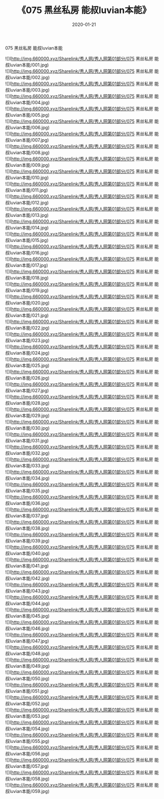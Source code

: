 ﻿---
layout: post
title:  《075 黑丝私房 能叔luvian本能》
date:   2020-01-21
img: http://img.660000.xyz/Sharelink/秀人网/秀人网第01部分/075 黑丝私房 能叔luvian本能/000.jpg
categories: [美女, 清纯, 唯美]
---

075 黑丝私房 能叔luvian本能

  ![](http://img.660000.xyz/Sharelink/秀人网/秀人网第01部分/075 黑丝私房 能叔luvian本能/001.jpg) <br> ![](http://img.660000.xyz/Sharelink/秀人网/秀人网第01部分/075 黑丝私房 能叔luvian本能/002.jpg) <br> ![](http://img.660000.xyz/Sharelink/秀人网/秀人网第01部分/075 黑丝私房 能叔luvian本能/003.jpg) <br> ![](http://img.660000.xyz/Sharelink/秀人网/秀人网第01部分/075 黑丝私房 能叔luvian本能/004.jpg) <br> ![](http://img.660000.xyz/Sharelink/秀人网/秀人网第01部分/075 黑丝私房 能叔luvian本能/005.jpg) <br> ![](http://img.660000.xyz/Sharelink/秀人网/秀人网第01部分/075 黑丝私房 能叔luvian本能/006.jpg) <br> ![](http://img.660000.xyz/Sharelink/秀人网/秀人网第01部分/075 黑丝私房 能叔luvian本能/007.jpg) <br> ![](http://img.660000.xyz/Sharelink/秀人网/秀人网第01部分/075 黑丝私房 能叔luvian本能/008.jpg) <br> ![](http://img.660000.xyz/Sharelink/秀人网/秀人网第01部分/075 黑丝私房 能叔luvian本能/009.jpg) <br> ![](http://img.660000.xyz/Sharelink/秀人网/秀人网第01部分/075 黑丝私房 能叔luvian本能/010.jpg) <br> ![](http://img.660000.xyz/Sharelink/秀人网/秀人网第01部分/075 黑丝私房 能叔luvian本能/011.jpg) <br> ![](http://img.660000.xyz/Sharelink/秀人网/秀人网第01部分/075 黑丝私房 能叔luvian本能/012.jpg) <br> ![](http://img.660000.xyz/Sharelink/秀人网/秀人网第01部分/075 黑丝私房 能叔luvian本能/013.jpg) <br> ![](http://img.660000.xyz/Sharelink/秀人网/秀人网第01部分/075 黑丝私房 能叔luvian本能/014.jpg) <br> ![](http://img.660000.xyz/Sharelink/秀人网/秀人网第01部分/075 黑丝私房 能叔luvian本能/015.jpg) <br> ![](http://img.660000.xyz/Sharelink/秀人网/秀人网第01部分/075 黑丝私房 能叔luvian本能/016.jpg) <br> ![](http://img.660000.xyz/Sharelink/秀人网/秀人网第01部分/075 黑丝私房 能叔luvian本能/017.jpg) <br> ![](http://img.660000.xyz/Sharelink/秀人网/秀人网第01部分/075 黑丝私房 能叔luvian本能/018.jpg) <br> ![](http://img.660000.xyz/Sharelink/秀人网/秀人网第01部分/075 黑丝私房 能叔luvian本能/019.jpg) <br> ![](http://img.660000.xyz/Sharelink/秀人网/秀人网第01部分/075 黑丝私房 能叔luvian本能/020.jpg) <br> ![](http://img.660000.xyz/Sharelink/秀人网/秀人网第01部分/075 黑丝私房 能叔luvian本能/021.jpg) <br> ![](http://img.660000.xyz/Sharelink/秀人网/秀人网第01部分/075 黑丝私房 能叔luvian本能/022.jpg) <br> ![](http://img.660000.xyz/Sharelink/秀人网/秀人网第01部分/075 黑丝私房 能叔luvian本能/023.jpg) <br> ![](http://img.660000.xyz/Sharelink/秀人网/秀人网第01部分/075 黑丝私房 能叔luvian本能/024.jpg) <br> ![](http://img.660000.xyz/Sharelink/秀人网/秀人网第01部分/075 黑丝私房 能叔luvian本能/025.jpg) <br> ![](http://img.660000.xyz/Sharelink/秀人网/秀人网第01部分/075 黑丝私房 能叔luvian本能/026.jpg) <br> ![](http://img.660000.xyz/Sharelink/秀人网/秀人网第01部分/075 黑丝私房 能叔luvian本能/027.jpg) <br> ![](http://img.660000.xyz/Sharelink/秀人网/秀人网第01部分/075 黑丝私房 能叔luvian本能/028.jpg) <br> ![](http://img.660000.xyz/Sharelink/秀人网/秀人网第01部分/075 黑丝私房 能叔luvian本能/029.jpg) <br> ![](http://img.660000.xyz/Sharelink/秀人网/秀人网第01部分/075 黑丝私房 能叔luvian本能/030.jpg) <br> ![](http://img.660000.xyz/Sharelink/秀人网/秀人网第01部分/075 黑丝私房 能叔luvian本能/031.jpg) <br> ![](http://img.660000.xyz/Sharelink/秀人网/秀人网第01部分/075 黑丝私房 能叔luvian本能/032.jpg) <br> ![](http://img.660000.xyz/Sharelink/秀人网/秀人网第01部分/075 黑丝私房 能叔luvian本能/033.jpg) <br> ![](http://img.660000.xyz/Sharelink/秀人网/秀人网第01部分/075 黑丝私房 能叔luvian本能/034.jpg) <br> ![](http://img.660000.xyz/Sharelink/秀人网/秀人网第01部分/075 黑丝私房 能叔luvian本能/035.jpg) <br> ![](http://img.660000.xyz/Sharelink/秀人网/秀人网第01部分/075 黑丝私房 能叔luvian本能/036.jpg) <br> ![](http://img.660000.xyz/Sharelink/秀人网/秀人网第01部分/075 黑丝私房 能叔luvian本能/037.jpg) <br> ![](http://img.660000.xyz/Sharelink/秀人网/秀人网第01部分/075 黑丝私房 能叔luvian本能/038.jpg) <br> ![](http://img.660000.xyz/Sharelink/秀人网/秀人网第01部分/075 黑丝私房 能叔luvian本能/039.jpg) <br> ![](http://img.660000.xyz/Sharelink/秀人网/秀人网第01部分/075 黑丝私房 能叔luvian本能/040.jpg) <br> ![](http://img.660000.xyz/Sharelink/秀人网/秀人网第01部分/075 黑丝私房 能叔luvian本能/041.jpg) <br> ![](http://img.660000.xyz/Sharelink/秀人网/秀人网第01部分/075 黑丝私房 能叔luvian本能/042.jpg) <br> ![](http://img.660000.xyz/Sharelink/秀人网/秀人网第01部分/075 黑丝私房 能叔luvian本能/043.jpg) <br> ![](http://img.660000.xyz/Sharelink/秀人网/秀人网第01部分/075 黑丝私房 能叔luvian本能/044.jpg) <br> ![](http://img.660000.xyz/Sharelink/秀人网/秀人网第01部分/075 黑丝私房 能叔luvian本能/045.jpg) <br> ![](http://img.660000.xyz/Sharelink/秀人网/秀人网第01部分/075 黑丝私房 能叔luvian本能/046.jpg) <br> ![](http://img.660000.xyz/Sharelink/秀人网/秀人网第01部分/075 黑丝私房 能叔luvian本能/047.jpg) <br> ![](http://img.660000.xyz/Sharelink/秀人网/秀人网第01部分/075 黑丝私房 能叔luvian本能/048.jpg) <br> ![](http://img.660000.xyz/Sharelink/秀人网/秀人网第01部分/075 黑丝私房 能叔luvian本能/049.jpg) <br> ![](http://img.660000.xyz/Sharelink/秀人网/秀人网第01部分/075 黑丝私房 能叔luvian本能/050.jpg) <br> ![](http://img.660000.xyz/Sharelink/秀人网/秀人网第01部分/075 黑丝私房 能叔luvian本能/051.jpg) <br> ![](http://img.660000.xyz/Sharelink/秀人网/秀人网第01部分/075 黑丝私房 能叔luvian本能/052.jpg) <br> ![](http://img.660000.xyz/Sharelink/秀人网/秀人网第01部分/075 黑丝私房 能叔luvian本能/053.jpg) <br> ![](http://img.660000.xyz/Sharelink/秀人网/秀人网第01部分/075 黑丝私房 能叔luvian本能/054.jpg) <br> ![](http://img.660000.xyz/Sharelink/秀人网/秀人网第01部分/075 黑丝私房 能叔luvian本能/055.jpg) <br> ![](http://img.660000.xyz/Sharelink/秀人网/秀人网第01部分/075 黑丝私房 能叔luvian本能/056.jpg) <br> ![](http://img.660000.xyz/Sharelink/秀人网/秀人网第01部分/075 黑丝私房 能叔luvian本能/057.jpg) <br> ![](http://img.660000.xyz/Sharelink/秀人网/秀人网第01部分/075 黑丝私房 能叔luvian本能/058.jpg) <br> ![](http://img.660000.xyz/Sharelink/秀人网/秀人网第01部分/075 黑丝私房 能叔luvian本能/059.jpg) <br>
